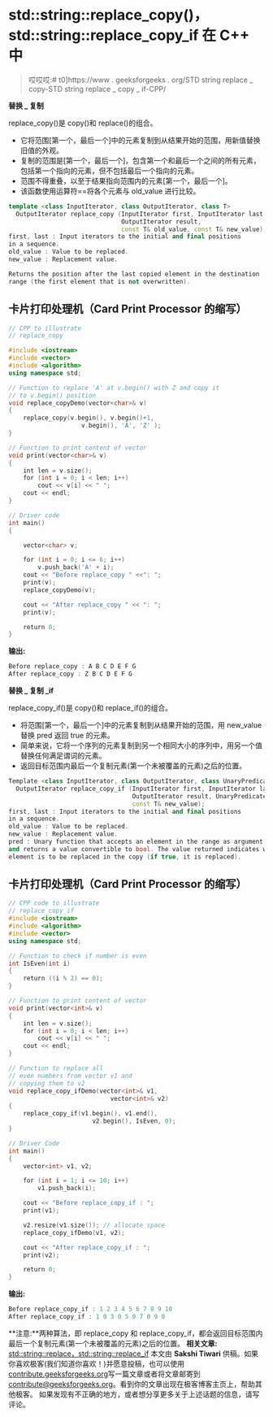 # std::string::replace_copy()，std::string::replace_copy_if 在 C++ 中

> 哎哎哎:# t0]https://www . geeksforgeeks . org/STD string replace _ copy-STD string replace _ copy _ if-CPP/

**替换 _ 复制**

replace_copy()是 copy()和 replace()的组合。

*   它将范围[第一个，最后一个]中的元素复制到从结果开始的范围，用新值替换旧值的外观。
*   复制的范围是[第一个，最后一个]，包含第一个和最后一个之间的所有元素，包括第一个指向的元素，但不包括最后一个指向的元素。
*   范围不得重叠，以至于结果指向范围内的元素[第一个，最后一个]。
*   该函数使用运算符==将各个元素与 old_value 进行比较。

```cpp
template <class InputIterator, class OutputIterator, class T>
  OutputIterator replace_copy (InputIterator first, InputIterator last,
                               OutputIterator result,
                               const T& old_value, const T& new_value); 
first, last : Input iterators to the initial and final positions 
in a sequence. 
old_value : Value to be replaced.
new_value : Replacement value.

Returns the position after the last copied element in the destination
range (the first element that is not overwritten). 
```

## 卡片打印处理机（Card Print Processor 的缩写）

```cpp
// CPP to illustrate
// replace_copy

#include <iostream>
#include <vector>
#include <algorithm>
using namespace std;

// Function to replace 'A' at v.begin() with Z and copy it
// to v.begin() position
void replace_copyDemo(vector<char>& v)
{
    replace_copy(v.begin(), v.begin()+1,
                    v.begin(), 'A', 'Z' );
}

// Function to print content of vector
void print(vector<char>& v)
{
    int len = v.size();
    for (int i = 0; i < len; i++)
        cout << v[i] << " ";
    cout << endl;
}

// Driver code
int main()
{

    vector<char> v;

    for (int i = 0; i <= 6; i++)
        v.push_back('A' + i);
    cout << "Before replace_copy " <<": ";
    print(v);
    replace_copyDemo(v);

    cout << "After replace_copy " << ": ";
    print(v);

    return 0;
}
```

**输出:**

```cpp
Before replace_copy : A B C D E F G 
After replace_copy : Z B C D E F G 

```

**替换 _ 复制 _if**

replace_copy_if()是 copy()和 replace_if()的组合。

*   将范围[第一个，最后一个]中的元素复制到从结果开始的范围，用 new_value 替换 pred 返回 true 的元素。
*   简单来说，它将一个序列的元素复制到另一个相同大小的序列中，用另一个值替换任何满足谓词的元素。
*   返回目标范围内最后一个复制元素(第一个未被覆盖的元素)之后的位置。

```cpp
Template <class InputIterator, class OutputIterator, class UnaryPredicate, class T>
  OutputIterator replace_copy_if (InputIterator first, InputIterator last,
                                  OutputIterator result, UnaryPredicate pred,
                                  const T& new_value);
first, last : Input iterators to the initial and final positions 
in a sequence. 
old_value : Value to be replaced.
new_value : Replacement value.
pred : Unary function that accepts an element in the range as argument, 
and returns a value convertible to bool. The value returned indicates whether the 
element is to be replaced in the copy (if true, it is replaced).

```

## 卡片打印处理机（Card Print Processor 的缩写）

```cpp
// CPP code to illustrate
// replace_copy_if
#include <iostream>
#include <algorithm>
#include <vector>
using namespace std;

// Function to check if number is even
int IsEven(int i)
{
    return ((i % 2) == 0);
}

// Function to print content of vector
void print(vector<int>& v)
{
    int len = v.size();
    for (int i = 0; i < len; i++)
        cout << v[i] << " ";
    cout << endl;
}

// Function to replace all
// even numbers from vector v1 and
// copying them to v2
void replace_copy_ifDemo(vector<int>& v1,
                            vector<int>& v2)
{
    replace_copy_if(v1.begin(), v1.end(),
                       v2.begin(), IsEven, 0);
}

// Driver Code
int main()
{
    vector<int> v1, v2;

    for (int i = 1; i <= 10; i++)
        v1.push_back(i);

    cout << "Before replace_copy_if : ";
    print(v1);

    v2.resize(v1.size()); // allocate space
    replace_copy_ifDemo(v1, v2);

    cout << "After replace_copy_if : ";
    print(v2);

    return 0;
}
```

**输出:**

```cpp
Before replace_copy_if : 1 2 3 4 5 6 7 8 9 10 
After replace_copy_if : 1 0 3 0 5 0 7 0 9 0 

```

**注意:**两种算法，即 replace_copy 和 replace_copy_if，都会返回目标范围内最后一个复制元素(第一个未被覆盖的元素)之后的位置。
**相关文章:** [std::string::replace，std::string::replace_if](https://www.geeksforgeeks.org/stdstringreplace-stdstringreplace_if-c/)
本文由 **Sakshi Tiwari** 供稿。如果你喜欢极客(我们知道你喜欢！)并愿意投稿，也可以使用[contribute.geeksforgeeks.org](http://www.contribute.geeksforgeeks.org)写一篇文章或者将文章邮寄到 contribute@geeksforgeeks.org。看到你的文章出现在极客博客主页上，帮助其他极客。
如果发现有不正确的地方，或者想分享更多关于上述话题的信息，请写评论。